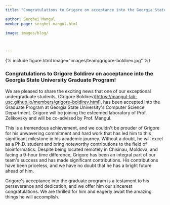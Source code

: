 ```yaml
---
title: "Congratulations to Grigore on acceptance into the Georgia State University Graduate Program!"

author: Serghei Mangul
member-page: serghei-mangul.html

image: images/blog/



---
```

{% include figure.html image="images/team/grigore-boldirev.jpg" %}


### Congratulations to Grigore Boldirev on acceptance into the Georgia State University Graduate Program!
We are pleased to share the exciting news that one of our exceptional undergraduate students, (Grigore Boldirev)[https://mangul-lab-usc.github.io/members/grigore-boldirev.html], has been accepted into the Graduate Program at Georgia State University's Computer Science Department. Grigore will be joining the esteemed laboratory of Prof. Zelikovsky and will be co-advised by Prof. Mangul.

This is a tremendous achievement, and we couldn't be prouder of Grigore for his unwavering commitment and hard work that has led him to this significant milestone in his academic journey. Without a doubt, he will excel as a Ph.D. student and bring noteworthy contributions to the field of bioinformatics. Despite being located remotely in Chisinau, Moldova, and facing a 9-hour time difference, Grigore has been an integral part of our team's success and has made significant contributions. His contributions have been priceless, and we have no doubt that he has a bright future ahead of him.

Grigore's acceptance into the graduate program is a testament to his perseverance and dedication, and we offer him our sincerest congratulations. We are thrilled for him and eagerly await the amazing things he will accomplish.

